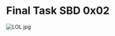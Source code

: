 # Final Task SBD 0x02
![LOL jpg](https://user-images.githubusercontent.com/13828056/56954518-28195e00-6b69-11e9-97cd-99f2ac457a5b.png)